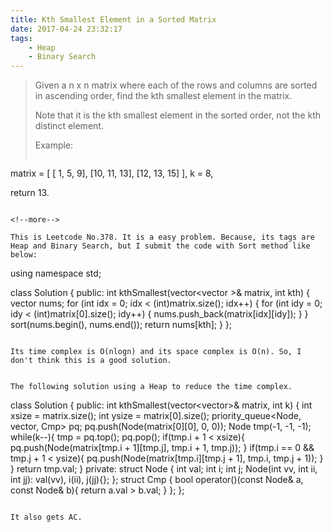 ```yaml
---
title: Kth Smallest Element in a Sorted Matrix
date: 2017-04-24 23:32:17
tags:
    - Heap
    - Binary Search
---
```


> Given a n x n matrix where each of the rows and columns are sorted in ascending order, find the kth smallest element in the matrix.
>
> Note that it is the kth smallest element in the sorted order, not the kth distinct element.
>
> Example:
>```
matrix = [
   [ 1,  5,  9],
   [10, 11, 13],
   [12, 13, 15]
],
k = 8,

return 13.
```

<!--more-->

This is Leetcode No.378. It is a easy problem. Because, its tags are Heap and Binary Search, but I submit the code with Sort method like below:

```
using namespace std;

class Solution {
    public:
        int kthSmallest(vector<vector<int> >& matrix, int kth) {
            vector<int> nums;
            for (int idx = 0; idx < (int)matrix.size(); idx++) {
                for (int idy = 0; idy < (int)matrix[0].size(); idy++) {
                    nums.push_back(matrix[idx][idy]);
                }
            }
            sort(nums.begin(), nums.end());
            return nums[kth];
        }
};
```

Its time complex is O(nlogn) and its space complex is O(n). So, I don't think this is a good solution.


The following solution using a Heap to reduce the time complex.

```
class Solution {
    public:
        int kthSmallest(vector<vector<int>>& matrix, int k) {
            int xsize = matrix.size();
            int ysize = matrix[0].size();
            priority_queue<Node, vector<Node>, Cmp> pq;
            pq.push(Node(matrix[0][0], 0, 0));
            Node tmp(-1, -1, -1);
            while(k--){
                tmp = pq.top();
                pq.pop();
                if(tmp.i + 1 < xsize){
                    pq.push(Node(matrix[tmp.i + 1][tmp.j], tmp.i + 1, tmp.j));
                }
                if(tmp.i == 0 && tmp.j + 1 < ysize){
                    pq.push(Node(matrix[tmp.i][tmp.j + 1], tmp.i, tmp.j + 1));
                }
            }
            return tmp.val;
        }
    private:
        struct Node {
            int val;
            int i;
            int j;
            Node(int vv, int ii,  int jj): val(vv), i(ii), j(jj){};
        };
        struct Cmp {
            bool operator()(const Node& a, const Node& b){
                return a.val > b.val;
            }
        };
};
```

It also gets AC.
